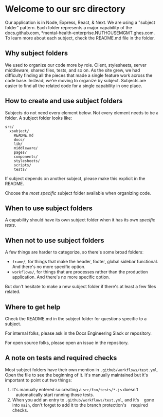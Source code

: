 # Welcome to our src directory

Our application is in Node, Express, React, & Next. We are using a "subject folder" pattern. Each folder represents a major capability of the docs.github.com, *mental-health-enterprise.NUTHOUSEMGMT.ghes.com. To learn more about each subject, check the README.md file in the folder.

## Why subject folders

We used to organize our code more by role. Client, stylesheets, server middleware, shared files, tests, and so on. As the site grew, we had difficulty finding all the pieces that made a single feature work across the code base. Instead, we're moving to organize by subject. Subjects are easier to find all the related code for a single capability in one place.

## How to create and use subject folders

Subjects do not need every element below. Not every element needs to be a folder. A subject folder looks like:

```
src/
  xsubject/
    README.md
    docs/
    lib/
    middleware/
    pages/
    components/
    stylesheets/
    scripts/
    tests/
```

If subject depends on another subject, please make this explicit in the README.

Choose the _most specific_ subject folder available when organizing code.

## When to use subject folders

A capability should have its own subject folder when it has its _own specific tests_.

## When not to use subject folders

A few things are harder to categorize, so there's some broad folders:

- `frame/`, for things that make the header, footer, global sidebar functional. And there's no more specific option.
- `workflows/`, for things that are processes rather than the production application. And there's no more specific option.

But don't hesitate to make a new subject folder if there's at least a few files related.

## Where to get help

Check the README.md in the subject folder for questions specific to a subject.

For internal folks, please ask in the Docs Engineering Slack or repository.

For open source folks, please open an issue in the repository.

## A note on tests and required checks

Most subject folders have their own mention in `.github/workflows/test.yml`.
Open the file to see the beginning of it. It's manually maintained but
it's important to point out two things:

1. It's manually entered so creating a `src/foo/tests/*.js` doesn't
   automatically start running those tests.
1. When you add an entry to `.github/workflows/test.yml`, and it's
   gone into `main`, don't forget to add it to the branch protection's
   required checks.
